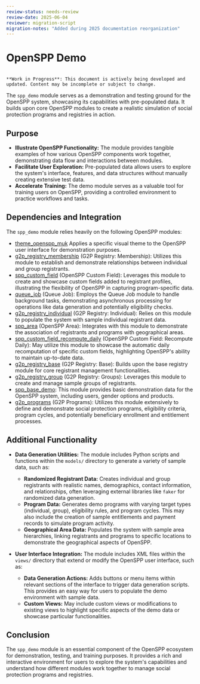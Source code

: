 ```yaml
---
review-status: needs-review
review-date: 2025-06-04
reviewer: migration-script
migration-notes: "Added during 2025 documentation reorganization"
---
```


# OpenSPP Demo

```{warning}

**Work in Progress**: This document is actively being developed and updated. Content may be incomplete or subject to change.
```

The `spp_demo` module serves as a demonstration and testing ground for the OpenSPP system, showcasing its capabilities with pre-populated data. It builds upon core OpenSPP modules to create a realistic simulation of social protection programs and registries in action.

## Purpose

* **Illustrate OpenSPP Functionality:** The module provides tangible examples of how various OpenSPP components work together, demonstrating data flow and interactions between modules.
* **Facilitate User Exploration:**  Pre-populated data allows users to explore the system's interface, features, and data structures without manually creating extensive test data. 
* **Accelerate Training:**  The demo module serves as a valuable tool for training users on OpenSPP, providing a controlled environment to practice workflows and tasks. 

## Dependencies and Integration

The `spp_demo` module relies heavily on the following OpenSPP modules:

* [theme_openspp_muk](theme_openspp_muk)  Applies a specific visual theme to the OpenSPP user interface for demonstration purposes.
* [g2p_registry_membership](g2p_registry_membership) (G2P Registry: Membership): Utilizes this module to establish and demonstrate relationships between individual and group registrants.
* [spp_custom_field](spp_custom_field) (OpenSPP Custom Field): Leverages this module to create and showcase custom fields added to registrant profiles, illustrating the flexibility of OpenSPP in capturing program-specific data.
* [queue_job](queue_job) (Queue Job):  Employs the Queue Job module to handle background tasks, demonstrating asynchronous processing for operations like data generation and potentially eligibility checks.
* [g2p_registry_individual](g2p_registry_individual) (G2P Registry: Individual):  Relies on this module to populate the system with sample individual registrant data.
* [spp_area](spp_area) (OpenSPP Area):  Integrates with this module to demonstrate the association of registrants and programs with geographical areas.
* [spp_custom_field_recompute_daily](spp_custom_field_recompute_daily) (OpenSPP Custom Field: Recompute Daily):  May utilize this module to showcase the automatic daily recomputation of specific custom fields, highlighting OpenSPP's ability to maintain up-to-date data. 
* [g2p_registry_base](g2p_registry_base) (G2P Registry: Base):  Builds upon the base registry module for core registrant management functionalities.
* [g2p_registry_group](g2p_registry_group) (G2P Registry: Groups): Leverages this module to create and manage sample groups of registrants.
* [spp_base_demo](spp_base_demo): This module provides basic demonstration data for the OpenSPP system, including users, gender options and products.
* [g2p_programs](g2p_programs) (G2P Programs):  Utilizes this module extensively to define and demonstrate social protection programs, eligibility criteria, program cycles, and potentially beneficiary enrollment and entitlement processes. 

## Additional Functionality 

* **Data Generation Utilities:**  The module includes Python scripts and functions within the `models/` directory to generate a variety of sample data, such as:
    * **Randomized Registrant Data:**  Creates individual and group registrants with realistic names, demographics, contact information, and relationships, often leveraging external libraries like `faker` for randomized data generation.
    * **Program Data:**  Generates demo programs with varying target types (individual, group), eligibility rules, and program cycles.  This may also include the creation of sample entitlements and payment records to simulate program activity. 
    * **Geographical Area Data:**  Populates the system with sample area hierarchies, linking registrants and programs to specific locations to demonstrate the geographical aspects of OpenSPP.

* **User Interface Integration:**  The module includes XML files within the `views/` directory that extend or modify the OpenSPP user interface, such as:
    * **Data Generation Actions:**  Adds buttons or menu items within relevant sections of the interface to trigger data generation scripts. This provides an easy way for users to populate the demo environment with sample data. 
    * **Custom Views:** May include custom views or modifications to existing views to highlight specific aspects of the demo data or showcase particular functionalities.  

## Conclusion

The `spp_demo` module is an essential component of the OpenSPP ecosystem for demonstration, testing, and training purposes. It provides a rich and interactive environment for users to explore the system's capabilities and understand how different modules work together to manage social protection programs and registries. 
